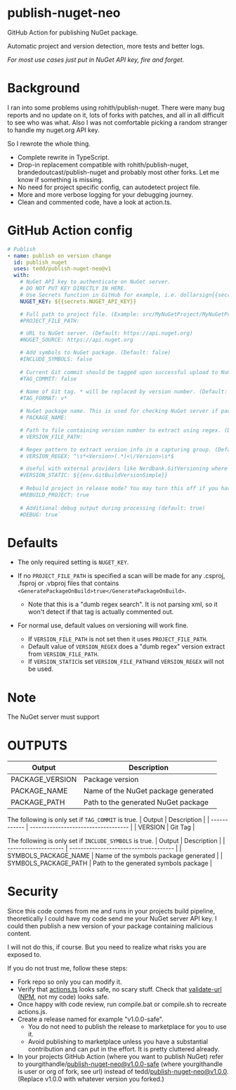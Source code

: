 # publish-nuget-neo

GitHub Action for publishing NuGet package.

Automatic project and version detection, more tests and better logs.

*For most use cases just put in NuGet API key, fire and forget.*

# Background

I ran into some problems using rohith/publish-nuget. There were many bug reports and no update on it, lots of forks with patches, and all in all difficult to see who was what. Also I was not comfortable picking a random stranger to handle my nuget.org API key.

So I rewrote the whole thing.

* Complete rewrite in TypeScript.
* Drop-in replacement compatible with rohith/publish-nuget, brandedoutcast/publish-nuget and probably most other forks. Let me know if something is missing.
* No need for project specific config, can autodetect project file.
* More and more verbose logging for your debugging journey.
* Clean and commented code, have a look at action.ts.

# GitHub Action config

```yaml
# Publish
- name: publish on version change
  id: publish_nuget
  uses: tedd/publish-nuget-neo@v1
  with:
    # NuGet API key to authenticate on NuGet server. 
    # DO NOT PUT KEY DIRECTLY IN HERE.
    # Use Secrets function in GitHub for example, i.e. dollarsign{{secrets.YOUR_NUGET_API_KEY}}.
    NUGET_KEY: ${{secrets.NUGET_API_KEY}}

    # Full path to project file. (Example: src/MyNuGetProject/MyNuGetProject.csproj) (Default: Will scan all .csproj/.fsproj/.vbproj files and use first it finds that has GeneratePackageOnBuild set to true.)
    #PROJECT_FILE_PATH:

    # URL to NuGet server. (Default: https://api.nuget.org)
    #NUGET_SOURCE: https://api.nuget.org

    # Add symbols to NuGet package. (Default: false)
    #INCLUDE_SYMBOLS: false
    
    # Current Git commit should be tagged upon successful upload to NuGet. Note: This will prevent publish if tag already exists. (Default: false)
    #TAG_COMMIT: false
    
    # Name of Git tag. * will be replaced by version number. (Default: v*)
    #TAG_FORMAT: v*

    # NuGet package name. This is used for checking NuGet server if package version already exists. (Default: name extracted from PROJECT_FILE_PATH)
    # PACKAGE_NAME:

    # Path to file containing version number to extract using regex. (Default: $PROJECT_FILE_PATH)
    # VERSION_FILE_PATH:

    # Regex pattern to extract version info in a capturing group. (Default: ^\\s*<Version>(.*)<\\/Version>\\s*$)
    # VERSION_REGEX: ^\s*<Version>(.*)<\/Version>\s*$

    # Useful with external providers like Nerdbank.GitVersioning where you could for example set it to variable (dollar){{env.GitBuildVersionSimple}}. Ignores VERSION_FILE_PATH & VERSION_REGEX.
    #VERSION_STATIC: ${{env.GitBuildVersionSimple}}
    
    # Rebuild project in release mode? You may turn this off if you have built project in previous step. (default: true)
    #REBUILD_PROJECT: true
    
    # Additional debug output during processing (default: true)
    #DEBUG: true`
```

# Defaults

* The only required setting is `NUGET_KEY`.

* If no `PROJECT_FILE_PATH` is specified a scan will be made for any .csproj, .fsproj or .vbproj files that contains `<GeneratePackageOnBuild>true</GeneratePackageOnBuild>`.
  * Note that this is a "dumb regex search". It is not parsing xml, so it won't detect if that tag is actually commented out.
* For normal use, default values on versioning will work fine.
  * If `VERSION_FILE_PATH` is not set then it uses `PROJECT_FILE_PATH`.
  * Default value of `VERSION_REGEX` does a "dumb regex" version extract from `VERSION_FILE_PATH`.
  * If `VERSION_STATIC`is set `VERSION_FILE_PATH`and `VERSION_REGEX` will not be used.

# Note
The NuGet server must support 

# OUTPUTS

| Output          | Description                         |
| ------------    | ----------------------------------- |
| PACKAGE_VERSION | Package version                     |
| PACKAGE_NAME    | Name of the NuGet package generated |
| PACKAGE_PATH    | Path to the generated NuGet package |

The following is only set if `TAG_COMMIT` is true.
| Output       | Description                         |
| ------------ | ----------------------------------- |
| VERSION      | Git Tag                             |

The following is only set if `INCLUDE_SYMBOLS` is true.
| Output               | Description                           |
| -------------------- | ------------------------------------- |
| SYMBOLS_PACKAGE_NAME | Name of the symbols package generated |
| SYMBOLS_PACKAGE_PATH | Path to the generated symbols package |

# Security

Since this code comes from me and runs in your projects build pipeline, theoretically I could have my code send me your NuGet server API key. I could then publish a new version of your package containing malicious content.

I will not do this, if course. But you need to realize what risks you are exposed to.

If you do not trust me, follow these steps:

* Fork repo so only you can modify it.
* Verify that [actions.ts](blob/main/action.ts) looks safe, no scary stuff. Check that [validate-url](blob/main/node_modules/valid-url/index.js) ([NPM](https://www.npmjs.com/package/valid-url), not my code) looks safe.
* Once happy with code review, run compile.bat or compile.sh to recreate actions.js.
* Create a release named for example "v1.0.0-safe".
  * You do not need to publish the release to marketplace for you to use it.
  * Avoid publishing to marketplace unless you have a substantial contribution and can put in the effort. It is pretty cluttered already.
* In your projects GitHub Action (where you want to publish NuGet) refer to yourgithandle/publish-nuget-neo@v1.0.0-safe (where yourgithandle is user or org of fork, see url) instead of tedd/publish-nuget-neo@v1.0.0. (Replace v1.0.0 with whatever version you forked.)